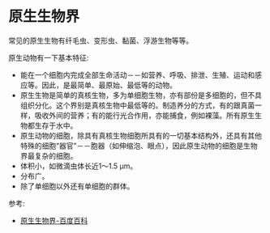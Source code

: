 # 原生生物界

常见的原生生物有纤毛虫、变形虫、黏菌、浮游生物等等。

原生动物有一下基本特征:
- 能在一个细胞内完成全部生命活动－－如营养、呼吸、排泄、生殖、运动和感应等。因此，是最简单、最原始、最低等的动物。
- 原生生物是简单的真核生物，多为单细胞生物，亦有部份是多细胞的，但不具组织分化。这个界别是真核生物中最低等的。制造养分的方式，有的跟真菌一样，吸收外间的营养；有的能行光合作用，亦能捕食，例如裸藻。所有原生生物都生存于水中。
- 原生动物的细胞，除具有真核生物细胞所具有的一切基本结构外，还具有其他特殊的细胞“器官”－－胞器（如伸缩泡、眼点），因此原生动物的细胞是生物界最复杂的细胞。
- 体积小，如微滴虫体长近1～1.5 μm。
- 分布广。
- 除了单细胞以外还有单细胞的群体。

参考:
- [原生生物界-百度百科](https://baike.baidu.com/item/%E5%8E%9F%E7%94%9F%E7%94%9F%E7%89%A9%E7%95%8C/7523880?fromModule=lemma_inlink)
